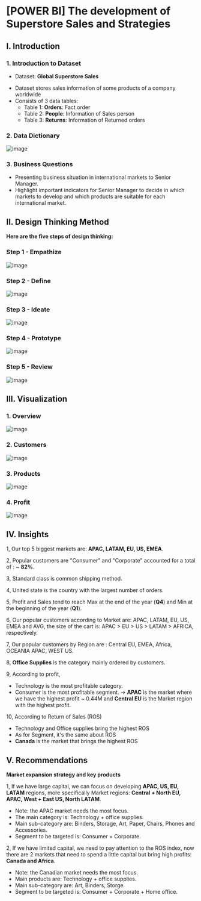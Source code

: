 # [POWER BI] The development of Superstore Sales and Strategies

## I. Introduction
### 1. Introduction to Dataset
* Dataset: **Global Superstore Sales**
- Dataset stores sales information of some products of a company worldwide
- Consists of 3 data tables:
  - Table 1: **Orders**: Fact order
  - Table 2: **People**: Information of Sales person
  - Table 3: **Returns**: Information of Returned orders
### 2. Data Dictionary
![image](https://user-images.githubusercontent.com/101726623/235484439-cc348e38-5a4b-48a5-aee0-ad5de3ea35ee.png)

### 3. Business Questions
- Presenting business situation in international markets to Senior Manager.
- Highlight important indicators for Senior Manager to decide in which markets to develop and which products are suitable for each international market.
## II. Design Thinking Method
**Here are the five steps of design thinking:**
### Step 1 - Empathize
![image](https://user-images.githubusercontent.com/101726623/235493835-edca68d7-d0b1-4f1c-9ca7-1d7da3e30ac8.png) 

### Step 2 - Define
![image](https://user-images.githubusercontent.com/101726623/235493010-91e6a488-f9b2-4570-9837-b7e945f9fc72.png)

### Step 3 - Ideate
![image](https://user-images.githubusercontent.com/101726623/235493072-e52069eb-196d-40d6-8191-0f116fc00249.png)

### Step 4 - Prototype
![image](https://user-images.githubusercontent.com/101726623/235493217-979bea4d-019b-414e-a94b-f1794b95eccf.png)

### Step 5 - Review
![image](https://user-images.githubusercontent.com/101726623/235493257-a4fff02c-da02-4e4c-87bf-62b454905e67.png)

## III. Visualization
### 1. Overview
![image](https://user-images.githubusercontent.com/101726623/235497110-a732bd29-f481-457b-9021-e968080ab67e.png)

### 2. Customers
![image](https://user-images.githubusercontent.com/101726623/235497166-ca401479-7edb-4cf0-9b7a-d40099037922.png)

### 3. Products
![image](https://user-images.githubusercontent.com/101726623/235497264-43237888-b261-4531-9d93-0922cd2261ad.png)

### 4. Profit
![image](https://user-images.githubusercontent.com/101726623/235497321-196e669a-c4c0-4317-810c-bd368e432e52.png)

## IV. Insights
1, Our top 5 biggest markets are: **APAC, LATAM, EU, US, EMEA**.

2, Popular customers are "Consumer" and "Corporate" accounted for a total of : ~ **82%**.

3, Standard class is common shipping method.

4, United state is the country with the largest number of orders.

5, Profit and Sales tend to reach Max at the end of the year (**Q4**) and Min at the beginning of the year (**Q1**).

6, Our popular customers according to Market are: APAC, LATAM, EU, US, EMEA and AVG, the size of the cart is: APAC > EU > US > LATAM > AFRICA, respectively.

7, Our popular customers by Region are : Central EU, EMEA, Africa, OCEANIA APAC, WEST US.

8, **Office Supplies** is the category mainly ordered by customers.

9, According to profit,
* Technology is the most profitable category.
* Consumer is the most profitable segment.
→ **APAC** is the market where we have the highest profit ~ 0.44M and **Central EU** is the Market region with the highest profit.

10, According to Return of Sales (ROS)
* Technology and Office supplies bring the highest ROS
* As for Segment, it's the same about ROS
* **Canada** is the market that brings the highest ROS

## V. Recommendations
**Market expansion strategy and key products**

1, If we have large capital, we can focus on developing **APAC, US, EU, LATAM** regions, more specifically Market regions: **Central + North EU, APAC, West + East US, North LATAM**.
* Note: the APAC market needs the most focus.
* The main category is: Technology + office supplies.
* Main sub-category are: Binders, Storage, Art, Paper, Chairs, Phones and Accessories. 
* Segment to be targeted is: Consumer + Corporate.

2, If we have limited capital, we need to pay attention to the ROS index, now there are 2 markets that need to spend a little capital but bring high profits: **Canada and Africa**.
* Note: the Canadian market needs the most focus.
* Main products are: Technology + office supplies.
* Main sub-category are: Art, Binders, Storge. 
* Segment to be targeted is: Consumer + Corporate + Home office.
